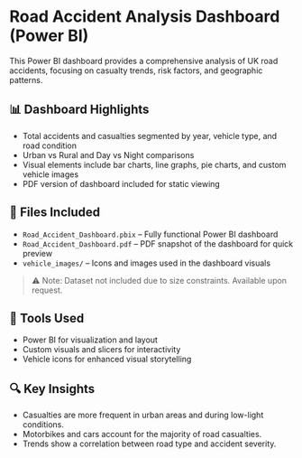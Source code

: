 # Road Accident Analysis Dashboard (Power BI)

This Power BI dashboard provides a comprehensive analysis of UK road accidents, focusing on casualty trends, risk factors, and geographic patterns.

## 📊 Dashboard Highlights
- Total accidents and casualties segmented by year, vehicle type, and road condition
- Urban vs Rural and Day vs Night comparisons
- Visual elements include bar charts, line graphs, pie charts, and custom vehicle images
- PDF version of dashboard included for static viewing

## 📁 Files Included
- `Road_Accident_Dashboard.pbix` – Fully functional Power BI dashboard
- `Road_Accident_Dashboard.pdf` – PDF snapshot of the dashboard for quick preview
- `vehicle_images/` – Icons and images used in the dashboard visuals

> ⚠️ Note: Dataset not included due to size constraints. Available upon request.

## 🧰 Tools Used
- Power BI for visualization and layout
- Custom visuals and slicers for interactivity
- Vehicle icons for enhanced visual storytelling

## 🔍 Key Insights
- Casualties are more frequent in urban areas and during low-light conditions.
- Motorbikes and cars account for the majority of road casualties.
- Trends show a correlation between road type and accident severity.
